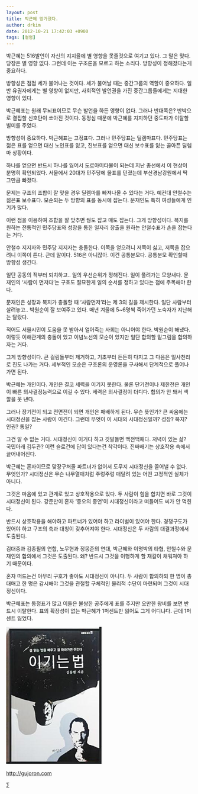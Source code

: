 ```yaml
---
layout: post
title: 박근혜 망가졌다.
author: drkim
date: 2012-10-21 17:42:03 +0900
tags: [컬럼]
---
```

박근혜는 516발언이 자신의 지지율에 별 영향을 못줄것으로 여기고 있다. 그 말은 맞다. 당장은 별 영향 없다. 그런데 이는 구조론을 모르고 하는 소리다. 방향성이 정해졌다는게 중요하다.


방향성은 점점 세가 불어나는 것이다. 세가 불어날 때는 중간그룹의 역할이 중요하다. 일반 유권자에게는 별 영향이 없지만, 사회적인 발언권을 가진 중간그룹들에게는 지대한 영향이 있다.


박근혜표는 원래 무뇌표이므로 무슨 발언을 하든 영향이 없다. 그러나 반대쪽은? 반박으로 결집할 신호탄이 쏘아진 것이다. 동정심 때문에 박근혜를 지지하던 중도파가 이탈할 빌미를 주었다.


방향성이 중요하다. 박근혜표는 고정표다. 그러나 민주당표는 딜렘마표다. 민주당표는 젊은 표를 얻으면 대신 노인표를 잃고, 진보표를 얻으면 대신 보수표를 잃는 골아픈 딜렘마 상황이다.


하나를 얻으면 반드시 하나를 잃어서 도로아미타불이 되는데 지난 총선에서 이 현상이 분명히 확인되었다. 서울에서 20대가 민주당에 몰표를 던졌는데 부산경남강원에서 딱 그만큼 빠졌다.


문제는 구조의 조합이 잘 맞을 경우 딜렘마를 빠져나올 수 있다는 거다. 예컨대 안철수는 젊은표 보수표다. 모순되는 두 방향의 표를 동시에 잡는다. 문재인도 특히 여성들에게 인기가 많다.


이런 점을 이용하여 조합을 잘 맞추면 꿩도 잡고 매도 잡는다. 그게 방향성이다. 복지를 원하는 전통적인 민주당표와 성장을 통한 일자리 창출을 원하는 안철수표가 손을 잡는다는 거다.


안철수 지지자와 민주당 지지자는 충돌한다. 이쪽을 얻으려니 저쪽이 싫고, 저쪽을 잡으려니 이쪽이 튼다. 근데 말이다. 516은 아니잖아. 이건 공통분모다. 공통분모 확인할때 방향성 생긴다.


일단 공동의 적부터 퇴치하고.. 일의 우선순위가 정해진다. 일이 풀려가는 모양새다. 문재인의 ‘사람이 먼저다’는 구호도 절묘한게 일의 순서를 정하고 있다는 점에 주목해야 한다.


문재인은 성장과 복지가 충돌할 때 ‘사람먼저’라는 제 3의 길을 제시한다. 일단 사람부터 살려놓고.. 박원순이 잘 보여주고 있다. 매년 겨울에 5~6명씩 죽어가던 노숙자가 지난해는 달랐다.


적어도 서울시민이 도움을 못 받아서 얼어죽는 사회는 아니어야 한다. 박원순이 해냈다. 이렇듯 이해관계의 충돌이 있고 이념노선의 모순이 있지만 일단 합의할 밑그림을 합의하자는 거다.


그게 방향성이다. 큰 걸림돌부터 제거하고, 기초부터 든든히 다지고 그 다음은 일사천리로 진도 나가는 거다. 세부적인 모순은 구조론의 운영론을 구사해서 단계적으로 풀어나가면 된다.


박근혜는 개인이다. 개인은 결코 세력을 이기지 못한다. 물론 단기전이나 제한전은 개인이 빠른 의사결정능력으로 이길 수 있다. 세력은 의사결정이 더디다. 합의가 안 돼서 색깔을 못 낸다.


그러나 장기전이 되고 전면전이 되면 개인은 패배하게 된다. 무슨 뜻인가? 큰 싸움에는 시대정신을 잡는 사람이 이긴다. 그런데 무엇이 이 시대의 시대정신일까? 성장? 복지? 인권? 통일?


그건 알 수 없는 거다. 시대정신이 이거다 하고 깃발들면 백전백패다. 저녁이 있는 삶? 국민아래 김두관? 이런 슬로건에 답이 있다는건 착각이다. 진짜배기는 상호작용 속에서 끌어내어진다.


박근혜는 혼자이므로 맞장구쳐줄 파트너가 없어서 도무지 시대정신을 끌어낼 수 없다. 무엇인가? 시대정신은 무슨 나무열매처럼 주렁주렁 매달려 있는 어떤 고정적인 실체가 아니다.


그것은 마음에 있고 관계로 있고 상호작용으로 있다. 두 사람이 힘을 합치면 바로 그것이 시대정신이 된다. 강준만이 혼자 ‘증오의 종언’이 시대정신이라고 떠들어도 씨가 안 먹힌다.


반드시 상호작용을 해야하고 파트너가 있어야 하고 라이벌이 있어야 한다. 경쟁구도가 있어야 하고 구조의 축과 대칭이 갖추어져야 한다. 시대정신은 두 사람의 대결과정에서 도출된다.


김대중과 김종필의 연합, 노무현과 정몽준의 연대, 박근혜와 이명박의 타협, 안철수와 문재인의 합의에서 그것은 도출된다. 왜? 반드시 그것을 이행하게 할 재갈이 채워져야 하기 때문이다.


혼자 떠드는건 아무리 구호가 좋아도 시대정신이 아니다. 두 사람이 합의하되 한 명이 총대매고 한 명은 감시해야 그것을 관철할 구체적인 물리적 수단이 마련되며 그것이 시대정신이다.


박근혜표는 동정표가 많고 이들은 불쌍한 공주에게 표를 주지만 오만한 왕비를 보면 반드시 이탈한다. 표의 확장성이 없는 박근혜가 1퍼센트만 잃어도 그게 어디냐다. 근데 1퍼센트 잃었다.




















  ![](/files/attach/images/199/290/248/123456.JPG)












  http://gujoron.com


  ∑